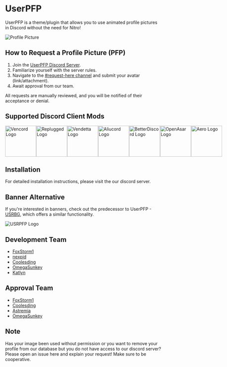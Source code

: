 # UserPFP

UserPFP is a theme/plugin that allows you to use animated profile pictures in Discord without the need for Nitro!

![Profile Picture](https://i.ibb.co/M1zw6C1/image-2023-10-15-150534630.jpg)

## How to Request a Profile Picture (PFP)

1. Join the [UserPFP Discord Server](https://discord.gg/userpfp-1129784704267210844).
2. Familiarize yourself with the server rules.
3. Navigate to the [#request-here channel](https://discord.com/channels/1129784704267210844/1162800344603037856) and submit your avatar (link/attachment).
4. Await approval from our team.

All requests are manually reviewed, and you will be notified of their acceptance or denial.

## Supported Discord Client Mods

<div style="display: flex; justify-content: space-between;">
    <a href="https://vencord.dev/"><img src="https://i.ibb.co/r7T3twT/cbghhgpcnddeihccjmnadmkaejncjndb-logo.webp" alt="Vencord Logo" width="100"/></a>
    <a href="https://replugged.dev/"><img src="https://i.ibb.co/6mdQKcH/109933208-s-200-v-4.png" alt="Replugged Logo" width="100"/></a>
    <a href="https://vendetta.rocks/"><img src="https://i.ibb.co/vQFh0dy/112445065-s-280-v-4.png" alt="Vendetta Logo" width="100"/></a>
    <a href="https://aliucord.com/"><img src="https://i.ibb.co/n1d4bjS/68747470733a2f2f692e6962622e636f2f567152307a36582f37383838313432322e706e67.png" alt="Aliucord Logo" width="100"/></a>
    <a href="https://betterdiscord.app/"><img src="https://betterdiscord.app/resources/branding/logo_solid.png" alt="BetterDiscord Logo" width="100"/></a>
    <a href="https://openasar.dev/"><img src="https://goosemod.com/img/logo.jpg" alt="OpenAsar Logo" width="100"/></a>
    <a href="https://aero.icu/"><img src="https://i.ibb.co/vVGLRct/Transparent.png" alt="Aero Logo" width="100"/></a>
</div>

## Installation

For detailed installation instructions, please visit the our discord server.

## Banner Alternative

If you're interested in banners, check out the predecessor to UserPFP - [USRBG](https://github.com/Discord-Custom-Covers/usrbg), which offers a similar functionality.

![USRPFP Logo](https://i.imgur.com/HaFW8J6.png)

## Development Team

- [FoxStorm1](https://github.com/Yeetov)
- [nexpid](https://github.com/nexpid)
- [Coolesding](https://github.com/coolesding)
- [OmegaSunkey](https://github.com/OmegaSunkey)
- [Katlyn](https://github.com/katlyn)

## Approval Team

- [FoxStorm1](https://github.com/Yeetov)
- [Coolesding](https://github.com/coolesding)
- [Astremia](https://github.com/Astremia)
- [OmegaSunkey](https://github.com/OmegaSunkey)

## Note

Has your image been used without permission or you want to remove your profile from our database but you do not have access to our discord server? Please open an issue here and explain your request! Make sure to be cooperative.
